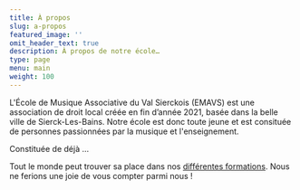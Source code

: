 ```yaml
---
title: À propos
slug: a-propos
featured_image: ''
omit_header_text: true
description: À propos de notre école…
type: page
menu: main
weight: 100
---
```


L'École de Musique Associative du Val Sierckois (EMAVS) est une association de droit
local créée en fin d’année 2021, basée dans la belle ville de
Sierck-Les-Bains. Notre école est donc toute jeune et est consituée de
personnes passionnées par la musique et l'enseignement.

Constituée de déjà …

Tout le monde peut trouver sa place dans nos [différentes formations](/les-enseignements).
Nous ne ferions une joie de vous compter parmi nous !

